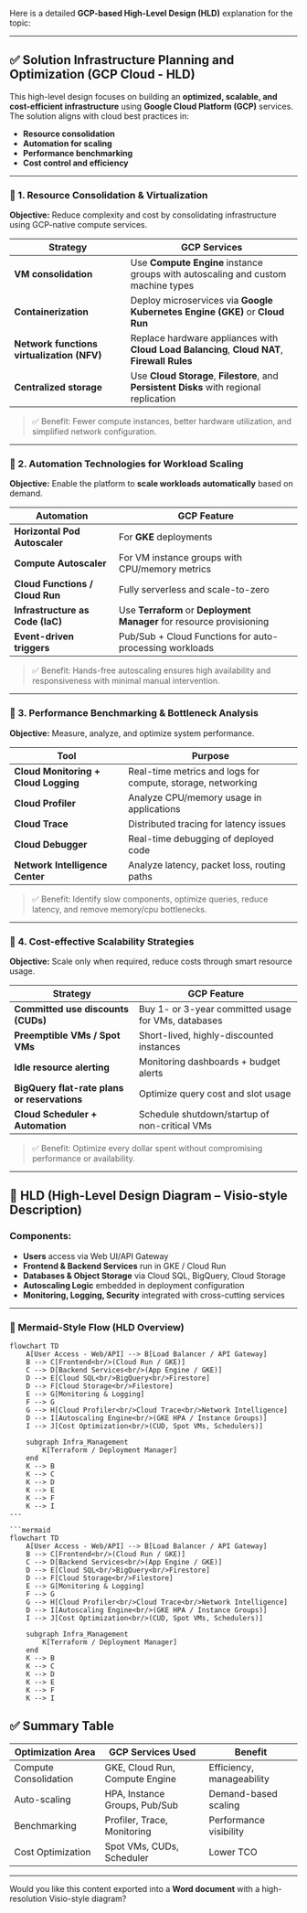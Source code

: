 Here is a detailed **GCP-based High-Level Design (HLD)** explanation for the topic:

---

## ✅ **Solution Infrastructure Planning and Optimization (GCP Cloud - HLD)**

This high-level design focuses on building an **optimized, scalable, and cost-efficient infrastructure** using **Google Cloud Platform (GCP)** services. The solution aligns with cloud best practices in:

* **Resource consolidation**
* **Automation for scaling**
* **Performance benchmarking**
* **Cost control and efficiency**

---

### 🔷 1. **Resource Consolidation & Virtualization**

**Objective:** Reduce complexity and cost by consolidating infrastructure using GCP-native compute services.

| Strategy                                   | GCP Services                                                                                 |
| ------------------------------------------ | -------------------------------------------------------------------------------------------- |
| **VM consolidation**                       | Use **Compute Engine** instance groups with autoscaling and custom machine types             |
| **Containerization**                       | Deploy microservices via **Google Kubernetes Engine (GKE)** or **Cloud Run**                 |
| **Network functions virtualization (NFV)** | Replace hardware appliances with **Cloud Load Balancing**, **Cloud NAT**, **Firewall Rules** |
| **Centralized storage**                    | Use **Cloud Storage**, **Filestore**, and **Persistent Disks** with regional replication     |

> ✅ Benefit: Fewer compute instances, better hardware utilization, and simplified network configuration.

---

### 🔷 2. **Automation Technologies for Workload Scaling**

**Objective:** Enable the platform to **scale workloads automatically** based on demand.

| Automation                       | GCP Feature                                                           |
| -------------------------------- | --------------------------------------------------------------------- |
| **Horizontal Pod Autoscaler**    | For **GKE** deployments                                               |
| **Compute Autoscaler**           | For VM instance groups with CPU/memory metrics                        |
| **Cloud Functions / Cloud Run**  | Fully serverless and scale-to-zero                                    |
| **Infrastructure as Code (IaC)** | Use **Terraform** or **Deployment Manager** for resource provisioning |
| **Event-driven triggers**        | Pub/Sub + Cloud Functions for auto-processing workloads               |

> ✅ Benefit: Hands-free autoscaling ensures high availability and responsiveness with minimal manual intervention.

---

### 🔷 3. **Performance Benchmarking & Bottleneck Analysis**

**Objective:** Measure, analyze, and optimize system performance.

| Tool                                 | Purpose                                                     |
| ------------------------------------ | ----------------------------------------------------------- |
| **Cloud Monitoring + Cloud Logging** | Real-time metrics and logs for compute, storage, networking |
| **Cloud Profiler**                   | Analyze CPU/memory usage in applications                    |
| **Cloud Trace**                      | Distributed tracing for latency issues                      |
| **Cloud Debugger**                   | Real-time debugging of deployed code                        |
| **Network Intelligence Center**      | Analyze latency, packet loss, routing paths                 |

> ✅ Benefit: Identify slow components, optimize queries, reduce latency, and remove memory/cpu bottlenecks.

---

### 🔷 4. **Cost-effective Scalability Strategies**

**Objective:** Scale only when required, reduce costs through smart resource usage.

| Strategy                                     | GCP Feature                                         |
| -------------------------------------------- | --------------------------------------------------- |
| **Committed use discounts (CUDs)**           | Buy 1- or 3-year committed usage for VMs, databases |
| **Preemptible VMs / Spot VMs**               | Short-lived, highly-discounted instances            |
| **Idle resource alerting**                   | Monitoring dashboards + budget alerts               |
| **BigQuery flat-rate plans or reservations** | Optimize query cost and slot usage                  |
| **Cloud Scheduler + Automation**             | Schedule shutdown/startup of non-critical VMs       |

> ✅ Benefit: Optimize every dollar spent without compromising performance or availability.

---

## 🔷 HLD (High-Level Design Diagram – Visio-style Description)

### Components:

* **Users** access via Web UI/API Gateway
* **Frontend & Backend Services** run in GKE / Cloud Run
* **Databases & Object Storage** via Cloud SQL, BigQuery, Cloud Storage
* **Autoscaling Logic** embedded in deployment configuration
* **Monitoring, Logging, Security** integrated with cross-cutting services

---

### 📌 Mermaid-Style Flow (HLD Overview)

```mermaid
flowchart TD
    A[User Access - Web/API] --> B[Load Balancer / API Gateway]
    B --> C[Frontend<br/>(Cloud Run / GKE)]
    C --> D[Backend Services<br/>(App Engine / GKE)]
    D --> E[Cloud SQL<br/>BigQuery<br/>Firestore]
    D --> F[Cloud Storage<br/>Filestore]
    E --> G[Monitoring & Logging]
    F --> G
    G --> H[Cloud Profiler<br/>Cloud Trace<br/>Network Intelligence]
    D --> I[Autoscaling Engine<br/>(GKE HPA / Instance Groups)]
    I --> J[Cost Optimization<br/>(CUD, Spot VMs, Schedulers)]

    subgraph Infra_Management
        K[Terraform / Deployment Manager]
    end
    K --> B
    K --> C
    K --> D
    K --> E
    K --> F
    K --> I
---

```mermaid
flowchart TD
    A[User Access - Web/API] --> B[Load Balancer / API Gateway]
    B --> C[Frontend<br/>(Cloud Run / GKE)]
    C --> D[Backend Services<br/>(App Engine / GKE)]
    D --> E[Cloud SQL<br/>BigQuery<br/>Firestore]
    D --> F[Cloud Storage<br/>Filestore]
    E --> G[Monitoring & Logging]
    F --> G
    G --> H[Cloud Profiler<br/>Cloud Trace<br/>Network Intelligence]
    D --> I[Autoscaling Engine<br/>(GKE HPA / Instance Groups)]
    I --> J[Cost Optimization<br/>(CUD, Spot VMs, Schedulers)]

    subgraph Infra_Management
        K[Terraform / Deployment Manager]
    end
    K --> B
    K --> C
    K --> D
    K --> E
    K --> F
    K --> I
```


## ✅ Summary Table

| Optimization Area     | GCP Services Used              | Benefit                   |
| --------------------- | ------------------------------ | ------------------------- |
| Compute Consolidation | GKE, Cloud Run, Compute Engine | Efficiency, manageability |
| Auto-scaling          | HPA, Instance Groups, Pub/Sub  | Demand-based scaling      |
| Benchmarking          | Profiler, Trace, Monitoring    | Performance visibility    |
| Cost Optimization     | Spot VMs, CUDs, Scheduler      | Lower TCO                 |

---

Would you like this content exported into a **Word document** with a high-resolution Visio-style diagram?
